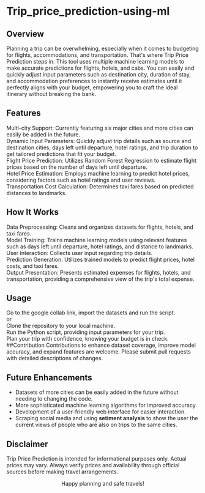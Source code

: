 # Trip_price_prediction-using-ml
## Overview
Planning a trip can be overwhelming, especially when it comes to budgeting for flights, accommodations, and transportation. That's where Trip Price Prediction steps in. This tool uses multiple machine learning models to make accurate predictions for flights, hotels, and cabs. You can easily and quickly adjust input parameters such as destination city, duration of stay, and accommodation preferences to instantly receive estimates until it perfectly aligns with your budget, empowering you to craft the ideal itinerary without breaking the bank. 
## Features
Multi-city Support: Currently featuring six major cities and more cities can easily be added in the future.  
Dynamic Input Parameters: Quickly adjust trip details such as source and destination cities, days left until departure, hotel ratings, and trip duration to get tailored predictions that fit your budget.  
Flight Price Prediction: Utilizes Random Forest Regression to estimate flight prices based on the number of days left until departure.  
Hotel Price Estimation: Employs machine learning to predict hotel prices, considering factors such as hotel ratings and user reviews.  
Transportation Cost Calculation: Determines taxi fares based on predicted distances to landmarks.  
## How It Works
Data Preprocessing: Cleans and organizes datasets for flights, hotels, and taxi fares.  
Model Training: Trains machine learning models using relevant features such as days left until departure, hotel ratings, and distance to landmarks.  
User Interaction: Collects user input regarding trip details.  
Prediction Generation: Utilizes trained models to predict flight prices, hotel costs, and taxi fares.  
Output Presentation: Presents estimated expenses for flights, hotels, and transportation, providing a comprehensive view of the trip's total expense.  
## Usage
Go to the google collab link, import the datasets and run the script.  
or  
Clone the repository to your local machine.  
Run the Python script, providing input parameters for your trip.  
Plan your trip with confidence, knowing your budget is in check.  
##Contribution
Contributions to enhance dataset coverage, improve model accuracy, and expand features are welcome. Please submit pull requests with detailed descriptions of changes.

## Future Enhancements
+ Datasets of more cities can be easily added in the future without needing to changing the code.  
+ More sophisticated machine learning algorithms for improved accuracy.  
+ Development of a user-friendly web interface for easier interaction.  
+ Scraping social media and using **setiment analysis** to show the user the current views of people who are also on trips to the same cities.  
## Disclaimer
Trip Price Prediction is intended for informational purposes only. Actual prices may vary. Always verify prices and availability through official sources before making travel arrangements.
<p align="center">
Happy planning and safe travels!
</p>

